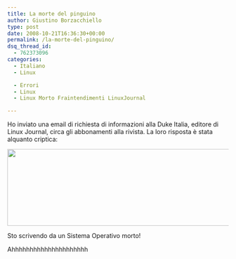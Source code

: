 ```yaml
---
title: La morte del pinguino
author: Giustino Borzacchiello
type: post
date: 2008-10-21T16:36:30+00:00
permalink: /la-morte-del-pinguino/
dsq_thread_id:
  - 762373096
categories:
  - Italiano
  - Linux

  - Errori
  - Linux
  - Linux Morto Fraintendimenti LinuxJournal

---
```

Ho inviato una email di richiesta di informazioni alla Duke Italia, editore di Linux Journal, circa gli abbonamenti alla rivista. La loro risposta è stata alquanto criptica:

[<img class="aligncenter size-full wp-image-474" title="linux" src="https://i2.wp.com/giustino.blog/wp-content/uploads/2008/10/linux.jpeg?resize=559%2C175" alt="" width="559" height="175" data-recalc-dims="1" />][1]

Sto scrivendo da un Sistema Operativo morto!

Ahhhhhhhhhhhhhhhhhhhhh

 [1]: https://i2.wp.com/giustino.blog/wp-content/uploads/2008/10/linux.jpeg